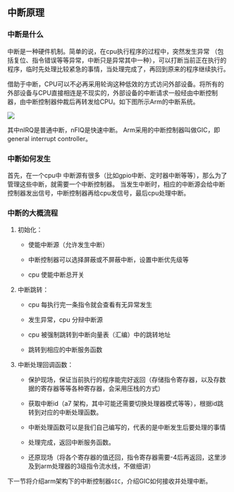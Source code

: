 ## 中断原理

### 中断是什么

中断是一种硬件机制。简单的说，在cpu执行程序的过程中，突然发生异常 （包括复位、指令错误等等异常，中断只是异常其中一种），可以打断当前正在执行的程序，临时先处理比较紧急的事情，当处理完成了，再回到原来的程序继续执行。

借助于中断，CPU可以不必再采用轮询这种低效的方式访问外部设备。将所有的外部设备与CPU直接相连是不现实的，外部设备的中断请求一般经由中断控制器，由中断控制器仲裁后再转发给CPU。如下图所示Arm的中断系统。

![](https://os2022exps-doc.readthedocs.io/zh_CN/latest/_images/ARMGIC.png)

其中nIRQ是普通中断，nFIQ是快速中断。 Arm采用的中断控制器叫做GIC，即general interrupt controller。

### 中断如何发生

首先，在一个cpu中 中断源有很多（比如gpio中断、定时器中断等等），那么为了管理这些中断，就需要一个中断控制器。
当发生中断时，相应的中断源会给中断控制器发出信号，中断控制器再给cpu发信号，最后cpu处理中断。

### 中断的大概流程

1. 初始化：

    * 使能中断源（允许发生中断）
    
    * 中断控制器可以选择屏蔽或不屏蔽中断，设置中断优先级等

    * cpu 使能中断总开关

2. 中断跳转：

    * cpu 每执行完一条指令就会查看有无异常发生
    
    * 发生异常，cpu 分辩中断源
    
    * cpu 被强制跳转到中断向量表（汇编）中的跳转地址
    
    * 跳转到相应的中断服务函数

3. 中断处理回调函数：

    * 保护现场，保证当前执行的程序能完好返回（存储指令寄存器，以及存数据的寄存器等等各种寄存器，会采用压栈的方式）
    
    * 获取中断id（a7 架构，其中可能还需要切换处理器模式等等），根据id跳转到对应的中断处理函数。
    
    * 中断处理函数可以是我们自己编写的，代表的是中断发生后要处理的事情
    
    * 处理完成，返回中断服务函数。
    
    * 还原现场（将各个寄存器的值还回，指令寄存器需要-4后再返回，这里涉及到arm处理器的3级指令流水线，不做细讲）

下一节将介绍arm架构下的中断控制器`GIC`，介绍GIC如何接收并处理中断。
